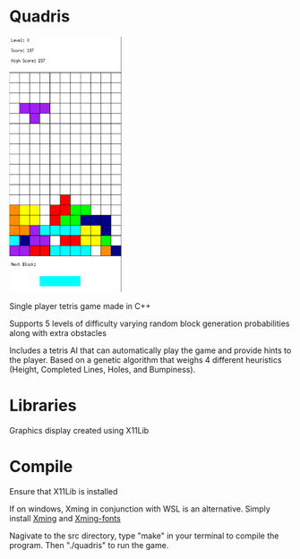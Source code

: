 # Quadris
<img src="Documentation/quadris.PNG" width="200">

Single player tetris game made in C++

Supports 5 levels of difficulty varying random block generation probabilities along with extra obstacles

Includes a tetris AI that can automatically play the game and provide hints to the player.
Based on a genetic algorithm that weighs 4 different heuristics
(Height, Completed Lines, Holes, and Bumpiness).

# Libraries
Graphics display created using X11Lib

# Compile
Ensure that X11Lib is installed

If on windows, Xming in conjunction with WSL is an alternative. 
Simply install [Xming](http://www.straightrunning.com/XmingNotes/) and [Xming-fonts](http://www.straightrunning.com/XmingNotes/)

Nagivate to the src directory, type "make" in your terminal to compile the program.
Then "./quadris" to run the game.
